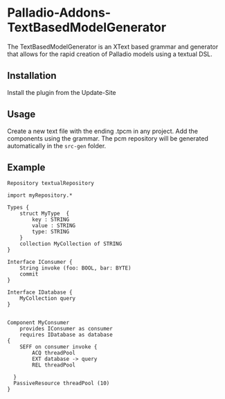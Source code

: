 # Palladio-Addons-TextBasedModelGenerator

The TextBasedModelGenerator is an XText based grammar and generator that allows for the rapid creation of Palladio models using a textual DSL.


## Installation

Install the plugin from the Update-Site

## Usage

Create a new text file with the ending .tpcm in any project.
Add the components using the grammar.
The pcm repository will be generated automatically in the `src-gen` folder.

## Example
```
Repository textualRepository

import myRepository.*
 
Types { 
	struct MyType  {
		key : STRING 
		value : STRING
		type: STRING
	}
	collection MyCollection of STRING
} 

Interface IConsumer { 
	String invoke (foo: BOOL, bar: BYTE)
	commit
} 

Interface IDatabase { 
	MyCollection query
} 

 
Component MyConsumer 
	provides IConsumer as consumer 
	requires IDatabase as database
{
	SEFF on consumer invoke {
		ACQ threadPool
		EXT database -> query
		REL threadPool

  }
  PassiveResource threadPool (10)		
}

```
